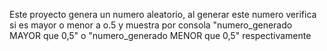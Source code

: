 Este proyecto genera un numero aleatorio, al generar este numero verifica si es mayor o menor a o.5 y muestra por consola "numero_generado MAYOR que 0,5" o "numero_generado MENOR que 0,5" respectivamente
